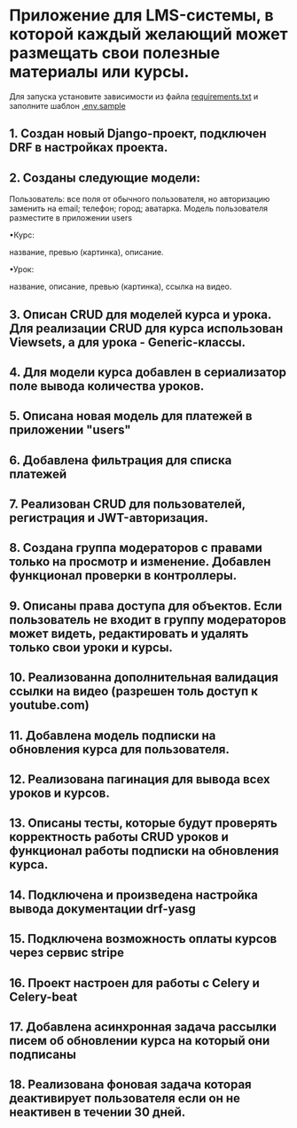 # Приложение для LMS-системы, в которой каждый желающий может размещать свои полезные материалы или курсы.
Для запуска установите зависимости из файла [requirements.txt](requirements.txt) и заполните шаблон [.env.sample](.env.sample)

## 1. Создан новый Django-проект, подключен DRF в настройках проекта.
## 2. Созданы следующие модели:

Пользователь:
все поля от обычного пользователя, но авторизацию заменить на email;
телефон;
город;
аватарка.
Модель пользователя разместите в приложении users

•Курс:

название,
превью (картинка),
описание.

•Урок:

название,
описание,
превью (картинка),
ссылка на видео.

## 3. Описан CRUD для моделей курса и урока. Для реализации CRUD для курса использован Viewsets, а для урока - Generic-классы.
## 4. Для модели курса добавлен в сериализатор поле вывода количества уроков.
## 5. Описана новая модель для платежей в приложении "users"
## 6. Добавлена фильтрация для списка платежей
## 7. Реализован CRUD для пользователей, регистрация и JWT-авторизация.
## 8. Создана группа модераторов с правами только на просмотр и изменение. Добавлен функционал проверки в контроллеры.
## 9. Описаны права доступа для объектов. Если пользователь не входит в группу модераторов может видеть, редактировать и удалять только свои уроки и курсы. 
## 10. Реализованна дополнительная валидация ссылки на видео (разрешен толь доступ к youtube.com)
## 11. Добавлена модель подписки на обновления курса для пользователя.
## 12. Реализована пагинация для вывода всех уроков и курсов.
## 13. Описаны тесты, которые будут проверять корректность работы CRUD уроков и функционал работы подписки на обновления курса.
## 14. Подключена и произведена настройка вывода документации drf-yasg
## 15. Подключена возможность оплаты курсов через сервис stripe 
## 16. Проект настроен для работы с Celery и Celery-beat
## 17. Добавлена асинхронная задача рассылки писем об обновлении курса на который они подписаны
## 18. Реализована фоновая задача которая деактивирует пользователя если он не неактивен в течении 30 дней.
